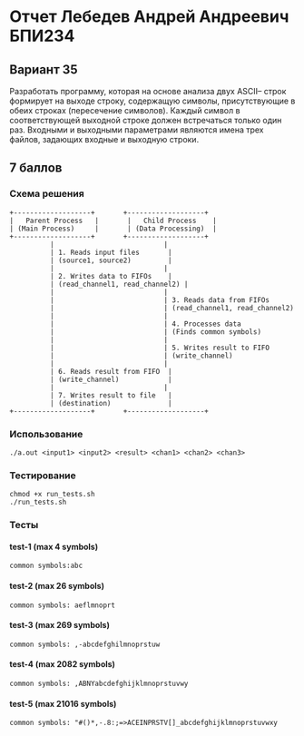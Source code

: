 # Отчет Лебедев Андрей Андреевич БПИ234
## Вариант 35
Разработать программу, которая на основе анализа двух ASCII–
строк формирует на выходе строку, содержащую символы, присутствующие в обеих строках (пересечение символов). Каждый
символ в соответствующей выходной строке должен встречаться
только один раз. Входными и выходными параметрами являются
имена трех файлов, задающих входные и выходную строки.
## 7 баллов
### Схема решения
```
+-------------------+       +-------------------+
|   Parent Process   |       |   Child Process    |
| (Main Process)     |       | (Data Processing)  |
+-------------------+       +-------------------+
          |                           |
          | 1. Reads input files       |
          | (source1, source2)         |
          |                           |
          | 2. Writes data to FIFOs    |
          | (read_channel1, read_channel2) |
          |                           |
          |                           | 3. Reads data from FIFOs
          |                           | (read_channel1, read_channel2)
          |                           |
          |                           | 4. Processes data
          |                           | (Finds common symbols)
          |                           |
          |                           | 5. Writes result to FIFO
          |                           | (write_channel)
          |                           |
          | 6. Reads result from FIFO  |
          | (write_channel)            |
          |                           |
          | 7. Writes result to file   |
          | (destination)              |
+-------------------+       +-------------------+
```
### Использование
```
./a.out <input1> <input2> <result> <chan1> <chan2> <chan3>
```
### Тестирование
```
chmod +x run_tests.sh
./run_tests.sh
```
### Тесты
#### test-1 (max 4 symbols)
```
common symbols:abc
```
#### test-2 (max 26 symbols)
```
common symbols: aeflmnoprt
```
#### test-3 (max 269 symbols)
```
common symbols: ,-abcdefghilmnoprstuw
```
#### test-4 (max 2082 symbols)
```
common symbols: ,ABNYabcdefghijklmnoprstuvwy
```
#### test-5 (max 21016 symbols)
```
common symbols: "#()*,-.8:;=>ACEINPRSTV[]_abcdefghijklmnoprstuvwxy
```